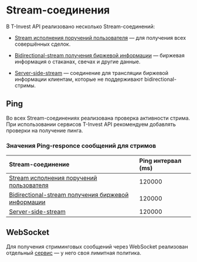 # Stream-соединения

В T-Invest API реализовано несколько Stream-соединений:

- [Stream исполнения поручений пользователя](/investAPI/head-orders/#stream) — для получения всех совершённых сделок.

- [Bidirectional-stream получения биржевой информации](/investAPI/head-marketdata/#bidirectional-stream) — биржевая информация о стаканах, свечах и другие данные.

- [Server-side-stream](/investAPI/marketdata/#marketdatastreamservice) — соединение для трансляции биржевой информации клиентам, которые не поддерживают bidirectional-стримы.


## Ping

Во всех Stream-соединениях реализована проверка активности стрима. При использовании сервисов T-Invest API рекомендуем добавлять проверки на получение пинга.

### Значения Ping-responce сообщений для стримов

| Stream-соединение                                                                                        | Ping интервал (ms)              |
|:---------------------------------------------------------------------------------------------------------|:--------------------------------|
| [Stream исполнения поручений пользователя](/investAPI/head-orders/#stream)                               | 120000                          |
| [Bidirectional-stream получения биржевой информации](/investAPI/head-marketdata/#bidirectional-stream)   | 120000                          |
| [Server-side-stream](/investAPI/marketdata/#marketdatastreamservice)                                     | 120000                          |


## WebSocket

Для получения стриминговых сообщений через WebSocket реализован отдельный [сервис](/investAPI/ws/) — у него своя лимитная политика.